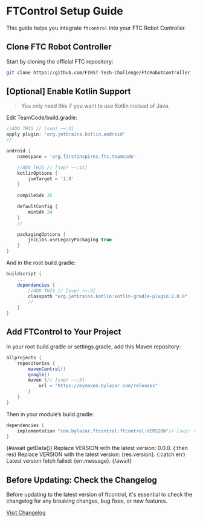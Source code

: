 <script>
  async function getData() {
    try {
      const response = await fetch("https://mymaven.bylazar.com/api/maven/latest/version/releases/com/bylazar/ftcontrol");
      if (!response.ok) throw new Error("Failed to fetch");
      const text = await response.json();
      return text;
    } catch (err) {
      throw err;
    }
  }
</script>

# FTControl Setup Guide
This guide helps you integrate `ftcontrol` into your FTC Robot Controller.

## Clone FTC Robot Controller
Start by cloning the official FTC repository:

```bash
git clone https://github.com/FIRST-Tech-Challenge/FtcRobotController
```

## [Optional] Enable Kotlin Support

> You only need this if you want to use Kotlin instead of Java.

Edit TeamCode/build.gradle:

```groovy title="build.gradle"
//ADD THIS // [svp! ~~:3]
apply plugin: 'org.jetbrains.kotlin.android'
//

android {
    namespace = 'org.firstinspires.ftc.teamcode'

    //ADD THIS // [svp! ~~:11]
    kotlinOptions {
        jvmTarget = '1.8'
    }
    
    compileSdk 35

    defaultConfig {
        minSdk 24
    }
    //

    packagingOptions {
        jniLibs.useLegacyPackaging true
    }
}
```

And in the root build.gradle:

```groovy title="build.gradle"
buildscript {
    ...
    dependencies {
        //ADD THIS // [svp! ~~:3]
        classpath "org.jetbrains.kotlin:kotlin-gradle-plugin:2.0.0"
        //
    }
}
```

## Add FTControl to Your Project

In your root build.gradle or settings.gradle, add this Maven repository:

```groovy title="build.gradle"
allprojects {
    repositories {
        mavenCentral()
        google()
        maven {// [svp! ~~:3]
            url = "https://mymaven.bylazar.com/releases"
        }
    }
}
```

Then in your module’s build.gradle:

```groovy title="build.gradle"
dependencies {
    implementation "com.bylazar.ftcontrol:ftcontrol:VERSION"// [svp! ~~:1]
}
```

{#await getData()}
    Replace VERSION with the latest version: 0.0.0.
{:then res}
    Replace VERSION with the latest version: {res.version}.
{:catch err}
    Latest version fetch failed: {err.message}.
{/await}

## Before Updating: Check the Changelog

Before updating to the latest version of ftcontrol, it's essential to check the changelog for any breaking changes, bug fixes, or new features.

[Visit Changelog](/docs/changelog)